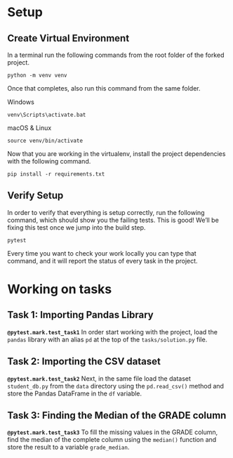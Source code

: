 # Setup

## Create Virtual Environment

In a terminal run the following commands from the root folder of the forked project.

```
python -m venv venv
```

Once that completes, also run this command from the same folder.

Windows

```
venv\Scripts\activate.bat
```

macOS & Linux

```
source venv/bin/activate
```

Now that you are working in the virtualenv, install the project dependencies with the following command.

```
pip install -r requirements.txt
```

## Verify Setup

In order to verify that everything is setup correctly, run the following command, which should show you the failing tests. This is good! We’ll be fixing this test once we jump into the build step.

```
pytest
```

Every time you want to check your work locally you can type that command, and it will report the status of every task in the project.

# Working on tasks
## Task 1: Importing Pandas Library
**`@pytest.mark.test_task1`** In order start working with the project, load the `pandas` library with an alias `pd` at the top of the `tasks/solution.py` file.

## Task 2: Importing the CSV dataset
**`@pytest.mark.test_task2`** Next, in the same file load the dataset `student_db.py` from the `data` directory using the `pd.read_csv()` method and store the Pandas DataFrame in the `df` variable.

## Task 3: Finding the Median of the GRADE column
**`@pytest.mark.test_task3`** To fill the missing values in the GRADE column, find the median of the complete column using the `median()` function and store the result to a variable `grade_median`. 

